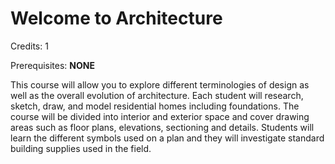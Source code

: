 # Welcome to Architecture

Credits: 1

Prerequisites: **NONE**

This course will allow you to explore different terminologies of design as well as the
overall evolution of architecture. Each student will research, sketch, draw, and model residential
homes including foundations. The course will be divided into interior and exterior space and
cover drawing areas such as floor plans, elevations, sectioning and details. Students will learn the
different symbols used on a plan and they will investigate standard building supplies used in the
field.

